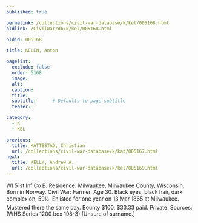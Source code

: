 ```yaml
---
published: true

permalink: /collections/civil-war-database/k/kel/005168.html
oldlink: /CivilWar/db/k/kel/005168.html

oldid: 005168

title: KELEN, Anton

pagelist:
  exclude: false
  order: 5168
  image: 
  alt:
  caption:
  title:
  subtitle:      # Defaults to page subtitle
  teaser:

category: 
  - K 
  - KEL

previous:
  title: KATTESTAD, Christian
  url: /collections/civil-war-database/k/kat/005167.html  
next:
  title: KELLY, Andrew A.
  url: /collections/civil-war-database/k/kel/005169.html   
---
```

WI 51st Inf Co B. Residence: Milwaukee, Milwaukee County, Wisconsin. Born in Norway. Civil War: Farmer. Age 30. Black eyes, black hair, dark complexion, 5&#146;9&frac12;&#148;. Enlisted for one year on 13 Mar 1865 at Milwaukee. Mustered there the same day. Bounty $100, $33.33 paid. Private. Sources: (WHS Series 1200 box 198-3) [Unsure of surname.]